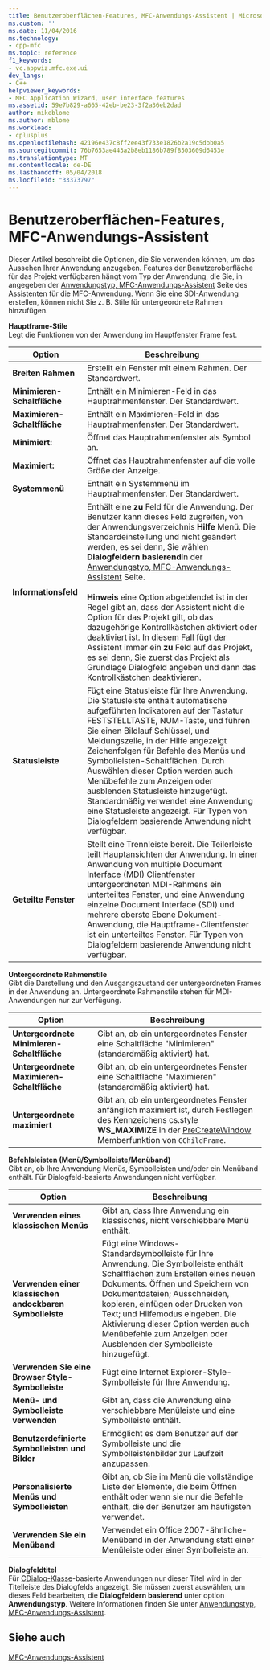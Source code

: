 ```yaml
---
title: Benutzeroberflächen-Features, MFC-Anwendungs-Assistent | Microsoft Docs
ms.custom: ''
ms.date: 11/04/2016
ms.technology:
- cpp-mfc
ms.topic: reference
f1_keywords:
- vc.appwiz.mfc.exe.ui
dev_langs:
- C++
helpviewer_keywords:
- MFC Application Wizard, user interface features
ms.assetid: 59e7b829-a665-42eb-be23-3f2a36eb2dad
author: mikeblome
ms.author: mblome
ms.workload:
- cplusplus
ms.openlocfilehash: 42196e437c8ff2ee43f733e1826b2a19c5dbb0a5
ms.sourcegitcommit: 76b7653ae443a2b8eb1186b789f8503609d6453e
ms.translationtype: MT
ms.contentlocale: de-DE
ms.lasthandoff: 05/04/2018
ms.locfileid: "33373797"
---
```

# <a name="user-interface-features-mfc-application-wizard"></a>Benutzeroberflächen-Features, MFC-Anwendungs-Assistent
Dieser Artikel beschreibt die Optionen, die Sie verwenden können, um das Aussehen Ihrer Anwendung anzugeben. Features der Benutzeroberfläche für das Projekt verfügbaren hängt vom Typ der Anwendung, die Sie, in angegeben der [Anwendungstyp, MFC-Anwendungs-Assistent](../../mfc/reference/application-type-mfc-application-wizard.md) Seite des Assistenten für die MFC-Anwendung. Wenn Sie eine SDI-Anwendung erstellen, können nicht Sie z. B. Stile für untergeordnete Rahmen hinzufügen.  
  
 **Hauptframe-Stile**  
 Legt die Funktionen von der Anwendung im Hauptfenster Frame fest.  
  
|Option|Beschreibung|  
|------------|-----------------|  
|**Breiten Rahmen**|Erstellt ein Fenster mit einem Rahmen. Der Standardwert.|  
|**Minimieren-Schaltfläche**|Enthält ein Minimieren-Feld in das Hauptrahmenfenster. Der Standardwert.|  
|**Maximieren-Schaltfläche**|Enthält ein Maximieren-Feld in das Hauptrahmenfenster. Der Standardwert.|  
|**Minimiert:**|Öffnet das Hauptrahmenfenster als Symbol an.|  
|**Maximiert:**|Öffnet das Hauptrahmenfenster auf die volle Größe der Anzeige.|  
|**Systemmenü**|Enthält ein Systemmenü im Hauptrahmenfenster. Der Standardwert.|  
|**Informationsfeld**|Enthält eine **zu** Feld für die Anwendung. Der Benutzer kann dieses Feld zugreifen, von der Anwendungsverzeichnis **Hilfe** Menü. Die Standardeinstellung und nicht geändert werden, es sei denn, Sie wählen **Dialogfeldern basierend**in der [Anwendungstyp, MFC-Anwendungs-Assistent](../../mfc/reference/application-type-mfc-application-wizard.md) Seite.<br /><br /> **Hinweis** eine Option abgeblendet ist in der Regel gibt an, dass der Assistent nicht die Option für das Projekt gilt, ob das dazugehörige Kontrollkästchen aktiviert oder deaktiviert ist. In diesem Fall fügt der Assistent immer ein **zu** Feld auf das Projekt, es sei denn, Sie zuerst das Projekt als Grundlage Dialogfeld angeben und dann das Kontrollkästchen deaktivieren.|  
|**Statusleiste**|Fügt eine Statusleiste für Ihre Anwendung. Die Statusleiste enthält automatische aufgeführten Indikatoren auf der Tastatur FESTSTELLTASTE, NUM-Taste, und führen Sie einen Bildlauf Schlüssel, und Meldungszeile, in der Hilfe angezeigt Zeichenfolgen für Befehle des Menüs und Symbolleisten-Schaltflächen. Durch Auswählen dieser Option werden auch Menübefehle zum Anzeigen oder ausblenden Statusleiste hinzugefügt. Standardmäßig verwendet eine Anwendung eine Statusleiste angezeigt. Für Typen von Dialogfeldern basierende Anwendung nicht verfügbar.|  
|**Geteilte Fenster**|Stellt eine Trennleiste bereit. Die Teilerleiste teilt Hauptansichten der Anwendung. In einer Anwendung von multiple Document Interface (MDI) Clientfenster untergeordneten MDI-Rahmens ein unterteiltes Fenster, und eine Anwendung einzelne Document Interface (SDI) und mehrere oberste Ebene Dokument-Anwendung, die Hauptframe-Clientfenster ist ein unterteiltes Fenster. Für Typen von Dialogfeldern basierende Anwendung nicht verfügbar.|  
  
 **Untergeordnete Rahmenstile**  
 Gibt die Darstellung und den Ausgangszustand der untergeordneten Frames in der Anwendung an. Untergeordnete Rahmenstile stehen für MDI-Anwendungen nur zur Verfügung.  
  
|Option|Beschreibung|  
|------------|-----------------|  
|**Untergeordnete Minimieren-Schaltfläche**|Gibt an, ob ein untergeordnetes Fenster eine Schaltfläche "Minimieren" (standardmäßig aktiviert) hat.|  
|**Untergeordnete Maximieren-Schaltfläche**|Gibt an, ob ein untergeordnetes Fenster eine Schaltfläche "Maximieren" (standardmäßig aktiviert) hat.|  
|**Untergeordnete maximiert**|Gibt an, ob ein untergeordnetes Fenster anfänglich maximiert ist, durch Festlegen des Kennzeichens cs.style **WS_MAXIMIZE** in der [PreCreateWindow](../../mfc/reference/cwnd-class.md#precreatewindow) Memberfunktion von `CChildFrame`.|  
  
 **Befehlsleisten (Menü/Symbolleiste/Menüband)**  
 Gibt an, ob Ihre Anwendung Menüs, Symbolleisten und/oder ein Menüband enthält. Für Dialogfeld-basierte Anwendungen nicht verfügbar.  
  
|Option|Beschreibung|  
|------------|-----------------|  
|**Verwenden eines klassischen Menüs**|Gibt an, dass Ihre Anwendung ein klassisches, nicht verschiebbare Menü enthält.|  
|**Verwenden einer klassischen andockbaren Symbolleiste**|Fügt eine Windows-Standardsymbolleiste für Ihre Anwendung. Die Symbolleiste enthält Schaltflächen zum Erstellen eines neuen Dokuments. Öffnen und Speichern von Dokumentdateien; Ausschneiden, kopieren, einfügen oder Drucken von Text; und Hilfemodus eingeben. Die Aktivierung dieser Option werden auch Menübefehle zum Anzeigen oder Ausblenden der Symbolleiste hinzugefügt.|  
|**Verwenden Sie eine Browser Style-Symbolleiste**|Fügt eine Internet Explorer-Style-Symbolleiste für Ihre Anwendung.|  
|**Menü- und Symbolleiste verwenden**|Gibt an, dass die Anwendung eine verschiebbare Menüleiste und eine Symbolleiste enthält.|  
|**Benutzerdefinierte Symbolleisten und Bilder**|Ermöglicht es dem Benutzer auf der Symbolleiste und die Symbolleistenbilder zur Laufzeit anzupassen.|  
|**Personalisierte Menüs und Symbolleisten**|Gibt an, ob Sie im Menü die vollständige Liste der Elemente, die beim Öffnen enthält oder wenn sie nur die Befehle enthält, die der Benutzer am häufigsten verwendet.|  
|**Verwenden Sie ein Menüband**|Verwendet ein Office 2007-ähnliche-Menüband in der Anwendung statt einer Menüleiste oder einer Symbolleiste an.|  
  
 **Dialogfeldtitel**  
 Für [CDialog-Klasse](../../mfc/reference/cdialog-class.md)-basierte Anwendungen nur dieser Titel wird in der Titelleiste des Dialogfelds angezeigt. Sie müssen zuerst auswählen, um dieses Feld bearbeiten, die **Dialogfeldern basierend** unter option **Anwendungstyp**. Weitere Informationen finden Sie unter [Anwendungstyp, MFC-Anwendungs-Assistent](../../mfc/reference/application-type-mfc-application-wizard.md).  
  
## <a name="see-also"></a>Siehe auch  
 [MFC-Anwendungs-Assistent](../../mfc/reference/mfc-application-wizard.md)


